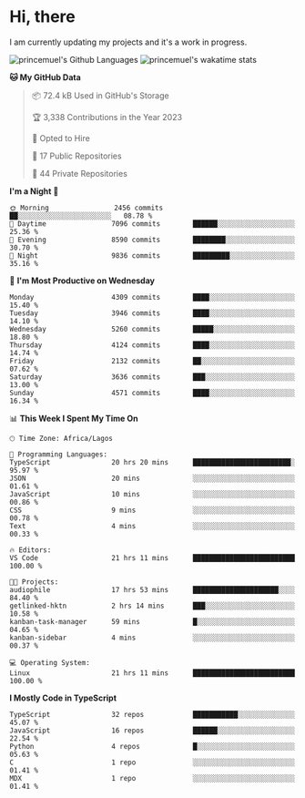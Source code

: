 # Hi, there

<!--
**princemuel/princemuel** is a ✨ _special_ ✨ repository because its `README.md` (this file) appears on your GitHub profile.

Here are some ideas to get you started:

- 🔭 I’m currently working on ...
- 🌱 I’m currently learning ...
- 👯 I’m looking to collaborate on ...
- 🤔 I’m looking for help with ...
- 💬 Ask me about ...
- 📫 How to reach me: ...
- 😄 Pronouns: ...
- ⚡ Fun fact: ...
-->

I am currently updating my projects and it's a work in progress.

![princemuel's Github Languages](https://github-readme-stats.vercel.app/api/top-langs/?username=princemuel&text_color=586069&layout=compact&hide_border=true&title_color=0366d6&count_private=true&include_all_commits=true&theme=tokyonight&show_icons=true)
![princemuel's wakatime stats](https://github-readme-stats.vercel.app/api/wakatime?username=princemuel&text_color=586069&layout=compact&hide_border=true&title_color=0366d6&count_private=true&include_all_commits=true&theme=tokyonight&show_icons=true)

<!--START_SECTION:waka-->
**🐱 My GitHub Data** 

> 📦 72.4 kB Used in GitHub's Storage 
 > 
> 🏆 3,338 Contributions in the Year 2023
 > 
> 💼 Opted to Hire
 > 
> 📜 17 Public Repositories 
 > 
> 🔑 44 Private Repositories 
 > 
**I'm a Night 🦉** 

```text
🌞 Morning                2456 commits        ██░░░░░░░░░░░░░░░░░░░░░░░   08.78 % 
🌆 Daytime                7096 commits        ██████░░░░░░░░░░░░░░░░░░░   25.36 % 
🌃 Evening                8590 commits        ████████░░░░░░░░░░░░░░░░░   30.70 % 
🌙 Night                  9836 commits        █████████░░░░░░░░░░░░░░░░   35.16 % 
```
📅 **I'm Most Productive on Wednesday** 

```text
Monday                   4309 commits        ████░░░░░░░░░░░░░░░░░░░░░   15.40 % 
Tuesday                  3946 commits        ████░░░░░░░░░░░░░░░░░░░░░   14.10 % 
Wednesday                5260 commits        █████░░░░░░░░░░░░░░░░░░░░   18.80 % 
Thursday                 4124 commits        ████░░░░░░░░░░░░░░░░░░░░░   14.74 % 
Friday                   2132 commits        ██░░░░░░░░░░░░░░░░░░░░░░░   07.62 % 
Saturday                 3636 commits        ███░░░░░░░░░░░░░░░░░░░░░░   13.00 % 
Sunday                   4571 commits        ████░░░░░░░░░░░░░░░░░░░░░   16.34 % 
```


📊 **This Week I Spent My Time On** 

```text
🕑︎ Time Zone: Africa/Lagos

💬 Programming Languages: 
TypeScript               20 hrs 20 mins      ████████████████████████░   95.97 % 
JSON                     20 mins             ░░░░░░░░░░░░░░░░░░░░░░░░░   01.61 % 
JavaScript               10 mins             ░░░░░░░░░░░░░░░░░░░░░░░░░   00.86 % 
CSS                      9 mins              ░░░░░░░░░░░░░░░░░░░░░░░░░   00.78 % 
Text                     4 mins              ░░░░░░░░░░░░░░░░░░░░░░░░░   00.33 % 

🔥 Editors: 
VS Code                  21 hrs 11 mins      █████████████████████████   100.00 % 

🐱‍💻 Projects: 
audiophile               17 hrs 53 mins      █████████████████████░░░░   84.40 % 
getlinked-hktn           2 hrs 14 mins       ███░░░░░░░░░░░░░░░░░░░░░░   10.58 % 
kanban-task-manager      59 mins             █░░░░░░░░░░░░░░░░░░░░░░░░   04.65 % 
kanban-sidebar           4 mins              ░░░░░░░░░░░░░░░░░░░░░░░░░   00.37 % 

💻 Operating System: 
Linux                    21 hrs 11 mins      █████████████████████████   100.00 % 
```

**I Mostly Code in TypeScript** 

```text
TypeScript               32 repos            ███████████░░░░░░░░░░░░░░   45.07 % 
JavaScript               16 repos            ██████░░░░░░░░░░░░░░░░░░░   22.54 % 
Python                   4 repos             █░░░░░░░░░░░░░░░░░░░░░░░░   05.63 % 
C                        1 repo              ░░░░░░░░░░░░░░░░░░░░░░░░░   01.41 % 
MDX                      1 repo              ░░░░░░░░░░░░░░░░░░░░░░░░░   01.41 % 
```




<!--END_SECTION:waka-->
